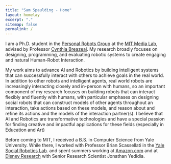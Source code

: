 ```yaml
---
title: "Sam Spaulding - Home"
layout: homelay
excerpt: "."
sitemap: false
permalink: /
---
```



I am a Ph.D. student in the  [Personal Robots Group](robotic.media.mit.edu) at the [MIT Media Lab](media.mit.edu), advised by Professor [Cynthia Breazeal](http://web.media.mit.edu/~cynthiab). My research broadly focuses on designing, programming, and evaluating robotic systems to create engaging and natural Human-Robot Interaction.

My work aims to advance AI and Robotics by building intelligent systems that can successfully interact with others to achieve goals in the real world. In addition to other robots and intelligent agents, real world robots are increasingly interacting closely and in-person with humans, so an important component of my research focuses on building robots that can interact flexibly and fluently with humans, with particular emphases on designing social robots that can construct models of other agents throughout an interaction, take actions based on these models, and reason about and refine its actions and the models of the interaction partner(s). I believe that AI and Robotics are transformative technologies and have a special passion for finding creative and impactful applications for these fields (especially in Education and Art)
		
Before coming to MIT, I received a B.S. in Computer Science from Yale University. While there, I worked with Professor Brian Scassellati in the [Yale Social Robotics Lab](http://scazlab.yale.edu). and spent summers working at [Amazon.com](http://https://www.amazon.jobs/en/job_categories/software-development) and at [Disney Research](http://https://www.amazon.jobs/en/job_categories/software-development) with Senior Research Scientist Jonathan Yedidia.
	
	